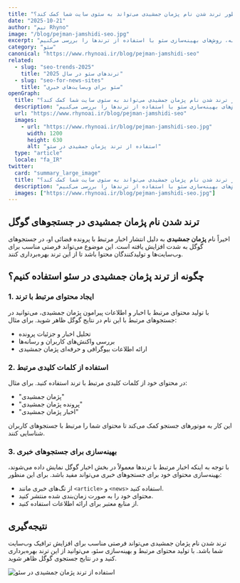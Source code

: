 ```yaml
---
title: "چطور ترند شدن نام پژمان جمشیدی می‌تواند به سئوی سایت شما کمک کند؟"
date: "2025-10-21"
author: "تیم Rhyno"
image: "/blog/pejman-jamshidi-seo.jpg"
excerpt: "با استفاده از ترند شدن نام پژمان جمشیدی در جستجوهای گوگل، می‌توانید ترافیک سایت خود را افزایش دهید. در این مقاله، روش‌های بهینه‌سازی سئو با استفاده از ترندها را بررسی می‌کنیم."
category: "سئو"
canonical: "https://www.rhynoai.ir/blog/pejman-jamshidi-seo"
related:
  - slug: "seo-trends-2025"
    title: "ترندهای سئو در سال 2025"
  - slug: "seo-for-news-sites"
    title: "سئو برای وب‌سایت‌های خبری"
openGraph:
  title: "چطور ترند شدن نام پژمان جمشیدی می‌تواند به سئوی سایت شما کمک کند؟"
  description: "با استفاده از ترند شدن نام پژمان جمشیدی در جستجوهای گوگل، می‌توانید ترافیک سایت خود را افزایش دهید. در این مقاله، روش‌های بهینه‌سازی سئو با استفاده از ترندها را بررسی می‌کنیم."
  url: "https://www.rhynoai.ir/blog/pejman-jamshidi-seo"
  images:
    - url: "https://www.rhynoai.ir/blog/pejman-jamshidi-seo.jpg"
      width: 1200
      height: 630
      alt: "استفاده از ترند پژمان جمشیدی در سئو"
  type: "article"
  locale: "fa_IR"
twitter:
  card: "summary_large_image"
  title: "چطور ترند شدن نام پژمان جمشیدی می‌تواند به سئوی سایت شما کمک کند؟"
  description: "با استفاده از ترند شدن نام پژمان جمشیدی در جستجوهای گوگل، می‌توانید ترافیک سایت خود را افزایش دهید. در این مقاله، روش‌های بهینه‌سازی سئو با استفاده از ترندها را بررسی می‌کنیم."
  images: ["https://www.rhynoai.ir/blog/pejman-jamshidi-seo.jpg"]
---
```


## ترند شدن نام پژمان جمشیدی در جستجوهای گوگل

اخیراً نام **پژمان جمشیدی** به دلیل انتشار اخبار مرتبط با پرونده قضائی او، در جستجوهای گوگل به شدت افزایش یافته است. این موضوع می‌تواند فرصتی مناسب برای وب‌سایت‌ها و تولیدکنندگان محتوا باشد تا از این ترند بهره‌برداری کنند.

## چگونه از ترند پژمان جمشیدی در سئو استفاده کنیم؟

### 1. ایجاد محتوای مرتبط با ترند

با تولید محتوای مرتبط با اخبار و اطلاعات پیرامون پژمان جمشیدی، می‌توانید در جستجوهای مرتبط با این نام در نتایج گوگل ظاهر شوید. برای مثال:

- تحلیل اخبار و جزئیات پرونده
- بررسی واکنش‌های کاربران و رسانه‌ها
- ارائه اطلاعات بیوگرافی و حرفه‌ای پژمان جمشیدی

### 2. استفاده از کلمات کلیدی مرتبط

در محتوای خود از کلمات کلیدی مرتبط با ترند استفاده کنید. برای مثال:

- "پژمان جمشیدی"
- "پرونده پژمان جمشیدی"
- "اخبار پژمان جمشیدی"

این کار به موتورهای جستجو کمک می‌کند تا محتوای شما را مرتبط با جستجوهای کاربران شناسایی کنند.

### 3. بهینه‌سازی برای جستجوهای خبری

با توجه به اینکه اخبار مرتبط با ترندها معمولاً در بخش اخبار گوگل نمایش داده می‌شوند، بهینه‌سازی محتوای خود برای جستجوهای خبری می‌تواند مفید باشد. برای این منظور:

- از تگ‌های خبری مانند `<article>` و `<news>` استفاده کنید.
- محتوای خود را به صورت زمان‌بندی شده منتشر کنید.
- از منابع معتبر برای ارائه اطلاعات استفاده کنید.

## نتیجه‌گیری

ترند شدن نام پژمان جمشیدی می‌تواند فرصتی مناسب برای افزایش ترافیک وب‌سایت شما باشد. با تولید محتوای مرتبط و بهینه‌سازی سئو، می‌توانید از این ترند بهره‌برداری کنید و در نتایج جستجوی گوگل ظاهر شوید.

![استفاده از ترند پژمان جمشیدی در سئو](/blog/pejman-jamshidi-seo.jpg)
